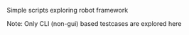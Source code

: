 Simple scripts exploring robot framework

Note: Only CLI (non-gui) based testcases are explored here
